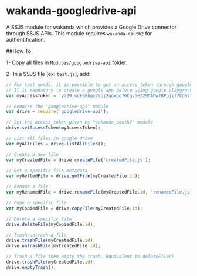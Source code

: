 # wakanda-googledrive-api

A SSJS module for wakanda which provides a Google Drive connector through SSJS APIs.
This module requires `wakanda-oauth2` for authentification.

##How To

1- Copy all files in `Modules/googledrive-api` folder.

2- In a SSJS file (ex: `test.js`), add:

```javascript
// For test needs, it is possible to get an access_token through google playground: https://developers.google.com/oauthplayground/
// It is mandatory to create a google app before using google playground: https://console.developers.google.com/project/
var myAccessToken = 'ya29.ugEBEbgx7sqj2ggxqq7GCqv5E329OADwfBPpjiJ7CgSzfbonRxihBgOvuLSLEgt_ArA2';

// Require the "googledrive-api" module
var drive = require('googledrive-api');

// Set the access_token given by "wakanda_oauth2" module
drive.setAccessToken(myAccessToken);

// List all files in google drive
var myAllFiles = drive.listAllFiles();

// Create a new file
var myCreatedFile = drive.createFile('createdFile.js');

// Get a specific file metadata 
var myGettedFile = drive.getFile(myCreatedFile.id);

// Rename a file
var myRenamedFile = drive.renameFile(myCreatedFile.id, 'renamedFile.js');

// Copy a specific file
var myCopiedFile = drive.copyFile(myCreatedFile.id);

// Delete a specific file
drive.deleteFile(myCopiedFile.id);

// Trash/untrash a file
drive.trashFile(myCreatedFile.id);
drive.untrashFile(myCreatedFile.id);

// Trash a file then empty the trash. Equivalent to deleteFile()
drive.trashFile(myCreatedFile.id);
drive.emptyTrash();
```
